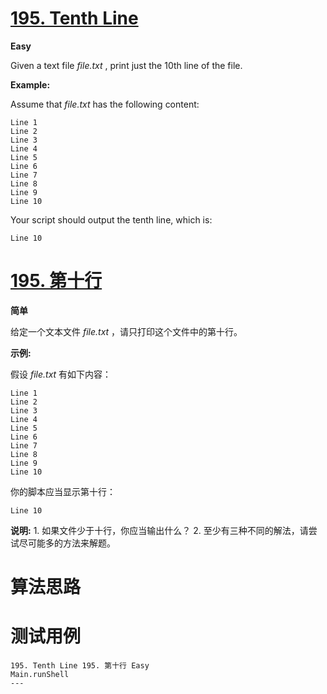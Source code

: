 # [195. Tenth Line][enTitle]

**Easy**

Given a text file  *file.txt* , print just the 10th line of the file.

**Example:** 

Assume that  *file.txt*  has the following content:

```
Line 1
Line 2
Line 3
Line 4
Line 5
Line 6
Line 7
Line 8
Line 9
Line 10

```

Your script should output the tenth line, which is:

```
Line 10

```








# [195. 第十行][cnTitle]

**简单**

给定一个文本文件  *file.txt* ，请只打印这个文件中的第十行。

**示例:** 

假设  *file.txt*  有如下内容：

```
Line 1
Line 2
Line 3
Line 4
Line 5
Line 6
Line 7
Line 8
Line 9
Line 10

```

你的脚本应当显示第十行：

```
Line 10

```

**说明:**  1. 如果文件少于十行，你应当输出什么？ 2. 至少有三种不同的解法，请尝试尽可能多的方法来解题。




# 算法思路

# 测试用例
```
195. Tenth Line 195. 第十行 Easy
Main.runShell
---
```

[enTitle]: https://leetcode.com/problems/tenth-line/
[cnTitle]: https://leetcode-cn.com/problems/tenth-line/
